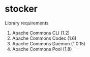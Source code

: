 stocker
=======

Library requirements
1. Apache Commons CLI (1.2)
2. Apache Commons Codec (1.6)
3. Apache Commons Daemon (1.0.15)
4. Apache Commons Pool (1.8)
